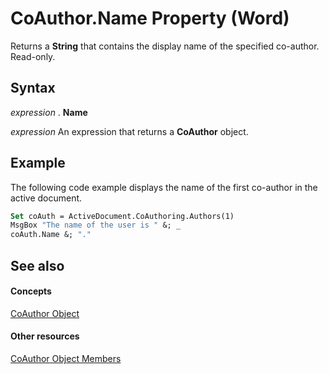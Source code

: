 
# CoAuthor.Name Property (Word)

Returns a  **String** that contains the display name of the specified co-author. Read-only.


## Syntax

 _expression_ . **Name**

 _expression_ An expression that returns a **CoAuthor** object.


## Example

The following code example displays the name of the first co-author in the active document.


```vb
Set coAuth = ActiveDocument.CoAuthoring.Authors(1) 
MsgBox "The name of the user is " &; _ 
coAuth.Name &; "."
```


## See also


#### Concepts


[CoAuthor Object](d1b58eea-4570-ffd3-4c13-a74a998b079e.md)
#### Other resources


[CoAuthor Object Members](83a64910-37a1-82e5-dc0c-e4e15c21da86.md)
